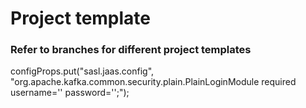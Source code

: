 # Project template

### Refer to branches for different project templates

 configProps.put("sasl.jaas.config", "org.apache.kafka.common.security.plain.PlainLoginModule required username='' password='';");
       
